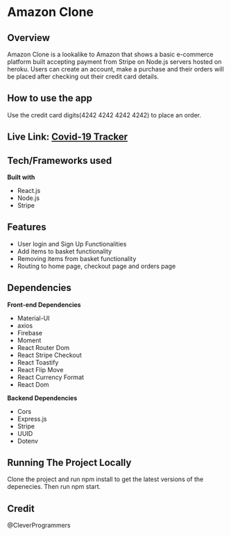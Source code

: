 # Amazon Clone

## Overview
Amazon Clone is a lookalike to Amazon that shows a basic e-commerce platform built accepting payment from Stripe on Node.js servers hosted on heroku.
Users can create an account, make a purchase and their orders will be placed after checking out their credit card details.

## How to use the app
 Use the credit card digits(4242 4242 4242 4242) to place an order.


## Live Link: [Covid-19 Tracker](https://covid19-tracker-31f30.web.app/)



## Tech/Frameworks used
**Built with**
- React.js
- Node.js
- Stripe


## Features
- User login and Sign Up Functionalities
- Add items to basket functionality
- Removing items from basket functionality
- Routing to home page, checkout page and orders page



## Dependencies

**Front-end Dependencies**
- Material-UI
- axios
- Firebase
- Moment
- React Router Dom
- React Stripe Checkout
- React Toastify
- React Flip Move
- React Currency Format
- React Dom

**Backend Dependencies**
- Cors
- Express.js
- Stripe
- UUID
- Dotenv



## Running The Project Locally
 Clone the project and run npm install to get the latest versions of the depenecies.
 Then run npm start.
 


## Credit
 @CleverProgrammers

